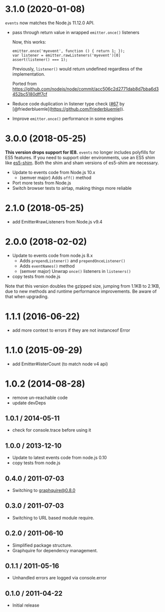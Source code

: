 3.1.0 (2020-01-08)
==================

`events` now matches the Node.js 11.12.0 API.

-   pass through return value in wrapped `emitter.once()` listeners

    Now, this works:

        emitter.once('myevent', function () { return 1; });
        var listener = emitter.rawListeners('myevent')[0]
        assert(listener() === 1);

    Previously, `listener()` would return undefined regardless of the implementation.

    Ported from https://github.com/nodejs/node/commit/acc506c2d2771dab8d7bba6d3452bc5180dff7cf

-   Reduce code duplication in listener type check ([\#67](https://github.com/Gozala/events/pull/67) by <span class="citation" data-cites="friederbluemle">\[@friederbluemle\]</span>(https://github.com/friederbluemle)).
-   Improve `emitter.once()` performance in some engines

3.0.0 (2018-05-25)
==================

**This version drops support for IE8.** `events` no longer includes polyfills for ES5 features. If you need to support older environments, use an ES5 shim like [es5-shim](https://npmjs.com/package/es5-shim). Both the shim and sham versions of es5-shim are necessary.

-   Update to events code from Node.js 10.x
    -   (semver major) Adds `off()` method
-   Port more tests from Node.js
-   Switch browser tests to airtap, making things more reliable

2.1.0 (2018-05-25)
==================

-   add Emitter\#rawListeners from Node.js v9.4

2.0.0 (2018-02-02)
==================

-   Update to events code from node.js 8.x
    -   Adds `prependListener()` and `prependOnceListener()`
    -   Adds `eventNames()` method
    -   (semver major) Unwrap `once()` listeners in `listeners()`
-   copy tests from node.js

Note that this version doubles the gzipped size, jumping from 1.1KB to 2.1KB, due to new methods and runtime performance improvements. Be aware of that when upgrading.

1.1.1 (2016-06-22)
==================

-   add more context to errors if they are not instanceof Error

1.1.0 (2015-09-29)
==================

-   add Emitter\#listerCount (to match node v4 api)

1.0.2 (2014-08-28)
==================

-   remove un-reachable code
-   update devDeps

1.0.1 / 2014-05-11
------------------

-   check for console.trace before using it

1.0.0 / 2013-12-10
------------------

-   Update to latest events code from node.js 0.10
-   copy tests from node.js

0.4.0 / 2011-07-03
------------------

-   Switching to graphquire@0.8.0

0.3.0 / 2011-07-03
------------------

-   Switching to URL based module require.

0.2.0 / 2011-06-10
------------------

-   Simplified package structure.
-   Graphquire for dependency management.

0.1.1 / 2011-05-16
------------------

-   Unhandled errors are logged via console.error

0.1.0 / 2011-04-22
------------------

-   Initial release
